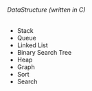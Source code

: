 ###### DataStructure (written in C)
* Stack
* Queue
* Linked List
* Binary Search Tree
* Heap
* Graph
* Sort
* Search
